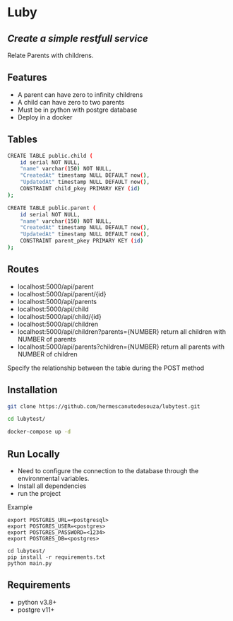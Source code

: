 # Luby
## _Create a simple restfull service_

Relate Parents with childrens.


## Features

- A parent can have zero to infinity childrens
- A child can have zero to two parents
- Must be in python with postgre database
- Deploy in a docker

## Tables

```sh
CREATE TABLE public.child (
	id serial NOT NULL,
	"name" varchar(150) NOT NULL,
	"CreatedAt" timestamp NULL DEFAULT now(),
	"UpdatedAt" timestamp NULL DEFAULT now(),
	CONSTRAINT child_pkey PRIMARY KEY (id)
);

CREATE TABLE public.parent (
	id serial NOT NULL,
	"name" varchar(150) NOT NULL,
	"CreatedAt" timestamp NULL DEFAULT now(),
	"UpdatedAt" timestamp NULL DEFAULT now(),
	CONSTRAINT parent_pkey PRIMARY KEY (id)
);
```

## Routes

- localhost:5000/api/parent
- localhost:5000/api/parent/{id}
- localhost:5000/api/parents
- localhost:5000/api/child
- localhost:5000/api/child/{id}
- localhost:5000/api/children
- localhost:5000/api/children?parents={NUMBER} return all children with NUMBER of parents
- localhost:5000/api/parents?children={NUMBER} return all parents with NUMBER of children

Specify the relationship between the table during the POST method

## Installation 

```sh
git clone https://github.com/hermescanutodesouza/lubytest.git

cd lubytest/

docker-compose up -d
```

## Run Locally 
- Need to configure the connection to the database through the environmental variables.
- Install all dependencies 
- run the project

Example
```
export POSTGRES_URL=<postgresql>
export POSTGRES_USER=<postgres>
export POSTGRES_PASSWORD=<1234>
export POSTGRES_DB=<postgres>

cd lubytest/
pip install -r requirements.txt
python main.py
```

## Requirements

- python v3.8+
- postgre v11+
